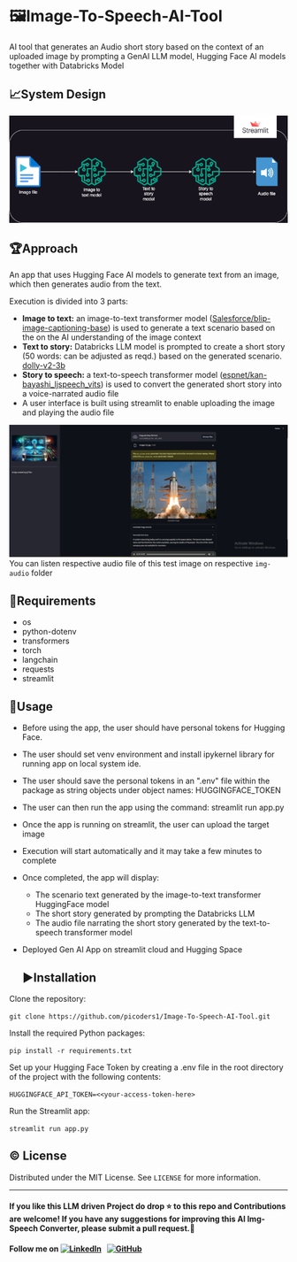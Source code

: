 # 🖼️Image-To-Speech-AI-Tool
AI tool that generates an Audio short story based on the context of an uploaded image by prompting a GenAI LLM model, Hugging Face AI models together with Databricks Model

## 📈System Design

![system-design](img/system-design.drawio.png)

## 🏆Approach
An app that uses Hugging Face AI models to generate text from an image, which then generates audio from the text.

Execution is divided into 3 parts:
- **Image to text:**
  an image-to-text transformer model ([Salesforce/blip-image-captioning-base](https://huggingface.co/Salesforce/blip-image-captioning-base)) is used to generate a text scenario based on the on the AI understanding of the image context
- **Text to story:**
  Databricks LLM model is prompted to create a short story (50 words: can be adjusted as reqd.) based on the generated scenario. [dolly-v2-3b](https://huggingface.co/databricks/dolly-v2-3b)
- **Story to speech:**
  a text-to-speech transformer model ([espnet/kan-bayashi_ljspeech_vits](https://huggingface.co/espnet/kan-bayashi_ljspeech_vits)) is used to convert the generated short story into a voice-narrated audio file
- A user interface is built using streamlit to enable uploading the image and playing the audio file


![Demo 1:Rocket Launch Image Output](img-audio/RocketLaunchOutput.png)
You can listen respective audio file of this test image on respective `img-audio` folder 


## 🌟Requirements

- os
- python-dotenv
- transformers
- torch
- langchain
- requests
- streamlit

  
## 🚀Usage

- Before using the app, the user should have personal tokens for Hugging Face.
- The user should set venv environment and install ipykernel library for running app on local system ide.
- The user should save the personal tokens in an ".env" file within the package as string objects under object names: HUGGINGFACE_TOKEN
- The user can then run the app using the command: streamlit run app.py
- Once the app is running on streamlit, the user can upload the target image
- Execution will start automatically and it may take a few minutes to complete
- Once completed, the app will display:
  - The scenario text generated by the image-to-text transformer HuggingFace model
  - The short story generated by prompting the Databricks LLM
  - The audio file narrating the short story generated by the text-to-speech transformer model
- Deployed Gen AI App on streamlit cloud and Hugging Space


  ## ▶️Installation

Clone the repository:

`git clone https://github.com/picoders1/Image-To-Speech-AI-Tool.git`

Install the required Python packages:

`pip install -r requirements.txt`

Set up your Hugging Face Token by creating a .env file in the root directory of the project with the following contents:

`HUGGINGFACE_API_TOKEN=<<your-access-token-here>`

Run the Streamlit app:

`streamlit run app.py`

## ©️ License

Distributed under the MIT License. See `LICENSE` for more information.

---

#### **If you like this LLM driven Project do drop ⭐ to this repo and Contributions are welcome! If you have any suggestions for improving this AI Img-Speech Converter, please submit a pull request.💁**
#### Follow me on [![LinkedIn](https://img.shields.io/badge/linkedin-%230077B5.svg?style=for-the-badge&logo=linkedin&logoColor=white)](https://www.linkedin.com/in/pikumaity/) &nbsp; [![GitHub](https://img.shields.io/badge/github-%23121011.svg?style=for-the-badge&logo=github&logoColor=white)](https://github.com/picoders1/)

